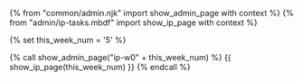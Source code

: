 {% from "common/admin.njk" import show_admin_page with context %}
{% from "admin/ip-tasks.mbdf" import show_ip_page  with context %}

{% set this_week_num = '5' %}

{% call show_admin_page("ip-w0" + this_week_num) %}
{{ show_ip_page(this_week_num) }}
{% endcall %}
